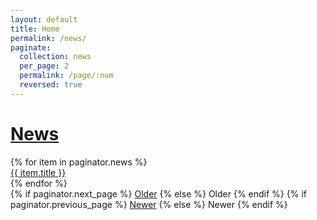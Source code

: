 ```yaml
---
layout: default
title: Home
permalink: /news/
paginate:
  collection: news
  per_page: 2
  permalink: /page/:num
  reversed: true
---
```


<div>
  <h1><a href="/news">News</a></h1>
  {% for item in paginator.news %}
  <article>
    <a href="{{ item.source }}" target="_blank" rel="noopener">
      {{ item.title }}
    </a>
    <!--div>
        {{ item.excerpt }}
    </div -->
  </article>
  {% endfor %}
</div>

<div class="pagination">
  {% if paginator.next_page %}
    <a class="pagination-item older" href="{{ paginator.next_page_path | prepend: site.baseurl }}">Older</a>
  {% else %}
    <span class="pagination-item older">Older</span>
  {% endif %}
  {% if paginator.previous_page %}
    <a class="pagination-item newer" href="{{ paginator.previous_page_path | prepend: site.baseurl }}">Newer</a>
  {% else %}
    <span class="pagination-item newer">Newer</span>
  {% endif %}
</div>
